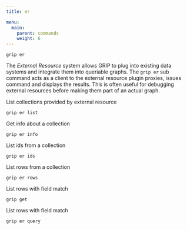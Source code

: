 ```yaml
---
title: er

menu:
  main:
    parent: commands
    weight: 6
---
```


```
grip er
```

The *External Resource* system allows GRIP to plug into existing data systems and
integrate them into queriable graphs. The `grip er` sub command acts as a client
to the external resource plugin proxies, issues command and displays the results.
This is often useful for debugging external resources before making them part of
an actual graph.


List collections provided by external resource
```
grip er list
```

Get info about a collection
```
grip er info
```

List ids from a collection
```
grip er ids
```

List rows from a collection
```
grip er rows
```

List rows with field match
```
grip get
```

List rows with field match
```
grip er query
```
